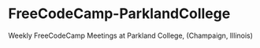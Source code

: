 # FreeCodeCamp-ParklandCollege
Weekly FreeCodeCamp Meetings at Parkland College, (Champaign, Illinois)
